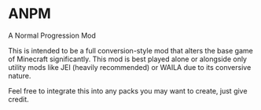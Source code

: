 # ANPM
A Normal Progression Mod


This is intended to be a full conversion-style mod that alters the base game of Minecraft significantly.
This mod is best played alone or alongside only utility mods like JEI (heavily recommended) or WAILA due to its conversive nature.

Feel free to integrate this into any packs you may want to create, just give credit.
